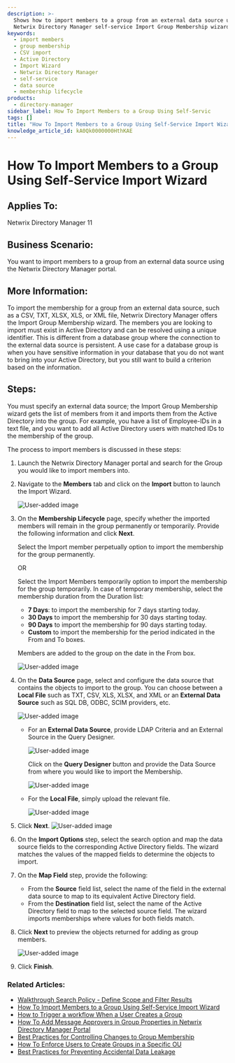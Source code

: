 ```yaml
---
description: >-
  Shows how to import members to a group from an external data source using the
  Netwrix Directory Manager self-service Import Group Membership wizard.
keywords:
  - import members
  - group membership
  - CSV import
  - Active Directory
  - Import Wizard
  - Netwrix Directory Manager
  - self-service
  - data source
  - membership lifecycle
products:
  - directory-manager
sidebar_label: How To Import Members to a Group Using Self-Servic
tags: []
title: "How To Import Members to a Group Using Self-Service Import Wizard"
knowledge_article_id: kA0Qk0000000HthKAE
---
```


# How To Import Members to a Group Using Self-Service Import Wizard

## Applies To:
Netwrix Directory Manager 11

## Business Scenario:
You want to import members to a group from an external data source using the Netwrix Directory Manager portal.

## More Information:
To import the membership for a group from an external data source, such as a CSV, TXT, XLSX, XLS, or XML file, Netwrix Directory Manager offers the Import Group Membership wizard. The members you are looking to import must exist in Active Directory and can be resolved using a unique identifier. This is different from a database group where the connection to the external data source is persistent. A use case for a database group is when you have sensitive information in your database that you do not want to bring into your Active Directory, but you still want to build a criterion based on the information.

## Steps:
You must specify an external data source; the Import Group Membership wizard gets the list of members from it and imports them from the Active Directory into the group. For example, you have a list of Employee-IDs in a text file, and you want to add all Active Directory users with matched IDs to the membership of the group.

The process to import members is discussed in these steps:

1. Launch the Netwrix Directory Manager portal and search for the Group you would like to import members into.
2. Navigate to the **Members** tab and click on the **Import** button to launch the Import Wizard.

   ![User-added image](images/ka0Qk000000Dfzp_0EMQk000001fbhN.png)

3. On the **Membership Lifecycle** page, specify whether the imported members will remain in the group permanently or temporarily. Provide the following information and click **Next**.

   Select the Import member perpetually option to import the membership for the group permanently.

   OR

   Select the Import Members temporarily option to import the membership for the group temporarily. In case of temporary membership, select the membership duration from the Duration list:

   - **7 Days**: to import the membership for 7 days starting today.
   - **30 Days** to import the membership for 30 days starting today.
   - **90 Days** to import the membership for 90 days starting today.
   - **Custom** to import the membership for the period indicated in the From and To boxes.

   Members are added to the group on the date in the From box.

   ![User-added image](images/ka0Qk000000Dfzp_0EMQk000001fbkb.png)

4. On the **Data Source** page, select and configure the data source that contains the objects to import to the group. You can choose between a **Local File** such as TXT, CSV, XLS, XLSX, and XML or an **External Data Source** such as SQL DB, ODBC, SCIM providers, etc.

   ![User-added image](images/ka0Qk000000Dfzp_0EMQk000001fYTO.png)

   - For an **External Data Source**, provide LDAP Criteria and an External Source in the Query Designer.

     ![User-added image](images/ka0Qk000000Dfzp_0EMQk000001fbpR.png)

     Click on the **Query Designer** button and provide the Data Source from where you would like to import the Membership.

     ![User-added image](images/ka0Qk000000Dfzp_0EMQk000001fc5Z.png)

   - For the **Local File**, simply upload the relevant file.

     ![User-added image](images/ka0Qk000000Dfzp_0EMQk000001fc8n.png)

5. Click **Next**.
   ![User-added image](images/ka0Qk000000Dfzp_0EMQk000001fcDd.png)

6. On the **Import Options** step, select the search option and map the data source fields to the corresponding Active Directory fields. The wizard matches the values of the mapped fields to determine the objects to import.

7. On the **Map Field** step, provide the following:

   - From the **Source** field list, select the name of the field in the external data source to map to its equivalent Active Directory field.
   - From the **Destination** field list, select the name of the Active Directory field to map to the selected source field. The wizard imports memberships where values for both fields match.

8. Click **Next** to preview the objects returned for adding as group members.

   ![User-added image](images/ka0Qk000000Dfzp_0EMQk000001fVfD.png)

9. Click **Finish**.

### Related Articles:
- [Walkthrough Search Policy - Define Scope and Filter Results](/docs/kb/directorymanager/walkthrough-search-policy-define-scope-and-filter-results.md)
- [How To Import Members to a Group Using Self-Service Import Wizard](/docs/kb/directorymanager/how-to-import-members-to-a-group-using-self-service-import-wizard.md)
- [How to Trigger a workflow When a User Сreates a Group](/docs/kb/directorymanager/how_to_trigger_a_workflow_when_a_user_сreates_a_group.md)
- [How To Add Message Approvers in Group Properties in Netwrix Directory Manager Portal](/docs/kb/directorymanager/how-to-add-message-approvers-in-group-properties-in-groupid-portal.md)
- [Best Practices for Controlling Changes to Group Membership](https://docs.netwrix.com/docs/kb/directorymanager/best-practices-for-controlling-changes-to-group-membership#netwrix-directory-manager-best-practices)
- [How To Enforce Users to Create Groups in a Specific OU](/docs/kb/directorymanager/how-to-enforce-users-to-create-groups-in-a-specific-ou.md)
- [Best Practices for Preventing Accidental Data Leakage](/docs/kb/directorymanager/best-practices-for-preventing-accidental-data-leakage.md)
